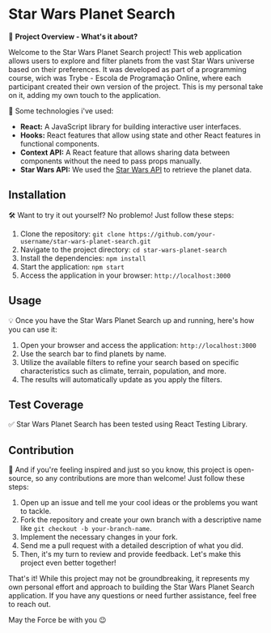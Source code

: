 # Star Wars Planet Search

🌌 **Project Overview - What's it about?**

Welcome to the Star Wars Planet Search project! This web application allows users to explore and filter planets from the vast Star Wars universe based on their preferences. It was developed as part of a programming course, wich was Trybe - Escola de Programação Online, where each participant created their own version of the project. This is my personal take on it, adding my own touch to the application.

🚀 Some technologies i've used:

- **React:** A JavaScript library for building interactive user interfaces.
- **Hooks:** React features that allow using state and other React features in functional components.
- **Context API:** A React feature that allows sharing data between components without the need to pass props manually.
- **Star Wars API:** We used the [Star Wars API](https://swapi.dev/api/planets) to retrieve the planet data.

## Installation

🛠️ Want to try it out yourself? No problemo! Just follow these steps:

1. Clone the repository: `git clone https://github.com/your-username/star-wars-planet-search.git`
2. Navigate to the project directory: `cd star-wars-planet-search`
3. Install the dependencies: `npm install`
4. Start the application: `npm start`
5. Access the application in your browser: `http://localhost:3000`

## Usage

💡 Once you have the Star Wars Planet Search up and running, here's how you can use it:

1. Open your browser and access the application: `http://localhost:3000`
2. Use the search bar to find planets by name.
3. Utilize the available filters to refine your search based on specific characteristics such as climate, terrain, population, and more.
4. The results will automatically update as you apply the filters.

## Test Coverage

✅ Star Wars Planet Search has been tested using React Testing Library.

## Contribution

🤝 And if you're feeling inspired and just so you know, this project is open-source, so any contributions are more than welcome! Just follow these steps:

1. Open up an issue and tell me your cool ideas or the problems you want to tackle.
2. Fork the repository and create your own branch with a descriptive name like `git checkout -b your-branch-name`.
3. Implement the necessary changes in your fork.
4. Send me a pull request with a detailed description of what you did.
5. Then, it's my turn to review and provide feedback. Let's make this project even better together!

That's it! While this project may not be groundbreaking, it represents my own personal effort and approach to building the Star Wars Planet Search application. If you have any questions or need further assistance, feel free to reach out.

May the Force be with you 😉
